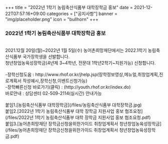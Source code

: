 +++
title = "2022년 1학기 농림축산식품부 대학장학금 홍보"
date = 2021-12-22T07:57:16+09:00
categories = ["공지사항"]
banner = "img/placeholder.png"
icon = "bullhorn"
+++
<!--more-->
### 2022년 1학기 농림축산식품부 대학장학금 홍보
<br>
2021.12월 20일(월)~2022년 1월 5일(수) 농어촌희망재단에서는 2022.1학기 농림축산식품부 국가장학생을 선발합니다.<br>
청년창업농육성장학금(4년제 3~4학년, 전문대 1학년2학기~지원가능) 신청합니다.<br>
<br>
-장학신청도움 : http://www.rhof.or.kr/jhelp.jsp(장학정보영상,메뉴얼,취창업계획,진로계획서 작성예시,장학신청,이벤트신청가능)<br>
-장학빠른신청 바로가기(클릭) : (http://youth.rhof.or.kr/index.do)<br>
바로안내 : 상담센터 02-509-2114(실시간) 안내가능
<br>
<br>
붙임1.[농림축산식품부 대학장학금](/files/농림축산식품부 대학장학금.jpg)<br>
붙임2.[2022년 1학기 농림축산식품부 대학 장학금 지원사업 홍보 협조요청](/files/2022년 1학기 농림축산식품부 대학 장학금 지원사업 홍보 협조요청.pdf)<br>
붙임3.[농어촌희망재단 장학금신청을위한가이드 취창업계획서 청년창업농육성장학금](/files/농어촌희망재단 장학금신청을위한가이드 취창업계획서 청년창업농육성장학금.pdf)<br>
